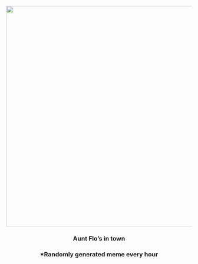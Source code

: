 <p align="center">
        <img src="https://i.redd.it/t0xewddzw72a1.jpg" width="600" height="600">
        </p>
        <h3 align="center">Aunt Flo’s in town</h3>
        <h3 align="center">*Randomly generated meme every hour</h3>
    
